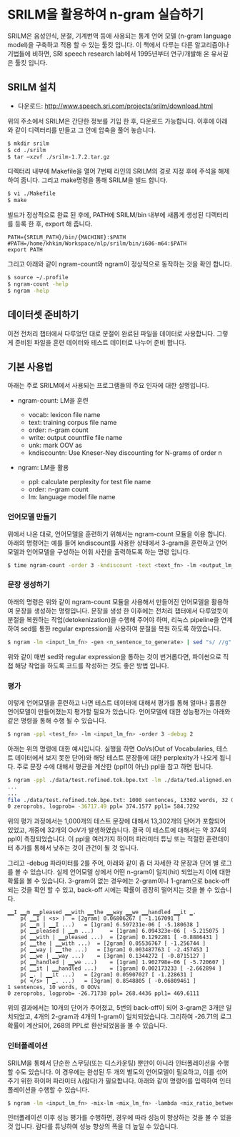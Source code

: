 # SRILM을 활용하여 n-gram 실습하기

SRILM은 음성인식, 분절, 기계번역 등에 사용되는 통계 언어 모델 (n-gram language model)을 구축하고 적용 할 수 있는 툴킷 입니다. 이 책에서 다루는 다른 알고리즘이나 기법들에 비하면, SRI speech research lab에서 1995년부터 연구/개발해 온 유서깊은 툴킷 입니다.

## SRILM 설치

- 다운로드: http://www.speech.sri.com/projects/srilm/download.html

위의 주소에서 SRILM은 간단한 정보를 기입 한 후, 다운로드 가능합니다. 이후에 아래와 같이 디렉터리를 만들고 그 안에 압축을 풀어 놓습니다.

```bash
$ mkdir srilm
$ cd ./srilm
$ tar –xzvf ./srilm-1.7.2.tar.gz
```

디렉터리 내부에 Makefile을 열어 7번째 라인의 SRILM의 경로 지정 후에 주석을 해제 하여 줍니다. 그리고 make명령을 통해 SRILM을 빌드 합니다.

```bash
$ vi ./Makefile
$ make
```

빌드가 정상적으로 완료 된 후에, PATH에 SRILM/bin 내부에 새롭게 생성된 디렉터리를 등록 한 후, export 해 줍니다.

```
PATH={SRILM_PATH}/bin/{MACHINE}:$PATH
#PATH=/home/khkim/Workspace/nlp/srilm/bin/i686-m64:$PATH
export PATH
```

그리고 아래와 같이 ngram-count와 ngram이 정상적으로 동작하는 것을 확인 합니다.

```bash
$ source ~/.profile
$ ngram-count -help
$ ngram -help
```

## 데이터셋 준비하기

이전 전처리 챕터에서 다루었던 대로 분절이 완료된 파일을 데이터로 사용합니다. 그렇게 준비된 파일을 훈련 데이터와 테스트 데이터로 나누어 준비 합니다.

## 기본 사용법

아래는 주로 SRILM에서 사용되는 프로그램들의 주요 인자에 대한 설명입니다.

- ngram-count: LM을 훈련
    - vocab: lexicon file name
    - text: training corpus file name 
    - order: n-gram count 
    - write: output countfile file name 
    - unk: mark OOV as
    - kndiscountn: Use Kneser-Ney discounting for N-grams of order n


- ngram: LM을 활용
    - ppl: calculate perplexity for test file name
    - order: n-gram count
    - lm: language model file name

### 언어모델 만들기

위에서 나온 대로, 언어모델을 훈련하기 위해서는 ngram-count 모듈을 이용 합니다. 아래의 명령어는 예를 들어 kndiscount를 사용한 상태에서 3-gram을 훈련하고 언어모델과 언어모델을 구성하는 어휘 사전을 출력하도록 하는 명령 입니다.

```bash
$ time ngram-count -order 3 -kndiscount -text <text_fn> -lm <output_lm_fn> -write_vocab <output_vocab_fn> -debug 2
```

### 문장 생성하기

아래의 명령은 위와 같이 ngram-count 모듈을 사용해서 만들어진 언어모델을 활용하여 문장을 생성하는 명령입니다. 문장을 생성 한 이후에는 전처리 챕터에서 다루었듯이 분절을 복원하는 작업(detokenization)을 수행해 주어야 하며, 리눅스 pipeline을 연계하여 sed를 통한 regular expression을 사용하여 분절을 복원 하도록 하였습니다.

```bash
$ ngram -lm <input_lm_fn> -gen <n_sentence_to_generate> | sed "s/ //g" | sed "s/▁▁/ /g" | sed "s/▁//g" | sed "s/^\s//g"
```

위와 같이 매번 sed와 regular expression을 통하는 것이 번거롭다면, 파이썬으로 직접 해당 작업을 하도록 코드를 작성하는 것도 좋은 방법 입니다.

### 평가

이렇게 언어모델을 훈련하고 나면 테스트 데이터에 대해서 평가를 통해 얼마나 훌륭한 언어모델이 만들어졌는지 평가할 필요가 있습니다. 언어모델에 대한 성능평가는 아래와 같은 명령을 통해 수행 될 수 있습니다.

```bash
$ ngram -ppl <test_fn> -lm <input_lm_fn> -order 3 -debug 2
```

아래는 위의 명령에 대한 예시입니다. 실행을 하면 OoVs(Out of Vocabularies, 테스트 데이터에서 보지 못한 단어)와 해당 테스트 문장들에 대한 perplexity가 나오게 됩니다. 주로 문장 수에 대해서 평균을 계산한 (ppl1이 아닌) ppl을 참고 하면 됩니다.

```bash
$ ngram -ppl ./data/test.refined.tok.bpe.txt -lm ./data/ted.aligned.en.refined.tok.bpe.lm -order 3 -debug 2
...
...
file ./data/test.refined.tok.bpe.txt: 1000 sentences, 13302 words, 32 OOVs
0 zeroprobs, logprob= -36717.49 ppl= 374.1577 ppl1= 584.7292
```

위의 평가 과정에서는 1,000개의 테스트 문장에 대해서 13,302개의 단어가 포함되어 있었고, 개중에 32개의 OoV가 발생하였습니다. 결국 이 테스트에 대해서는 약 374의 ppl이 측정되었습니다. 이 ppl을 여러가지 하이퍼 파라미터 튜닝 또는 적절한 훈련데이터 추가를 통해서 낮추는 것이 관건이 될 것 입니다.

그리고 -debug 파라미터를 2를 주어, 아래와 같이 좀 더 자세한 각 문장과 단어 별 로그를 볼 수 있습니다. 실제 언어모델 상에서 어떤 n-gram이 일치(hit) 되었는지 이에 대한 확률을 볼 수 있습니다. 3-gram이 없는 경우에는 2-gram이나 1-gram으로 back-off 되는 것을 확인 할 수 있고, back-off 시에는 확률이 굉장히 떨어지는 것을 볼 수 있습니다.

```
▁▁I ▁▁m ▁▁pleased ▁▁with ▁▁the ▁▁way ▁▁we ▁▁handled ▁▁it ▁.
	p( ▁▁I | <s> ) 	= [2gram] 0.06806267 [ -1.167091 ]
	p( ▁▁m | ▁▁I ...) 	= [1gram] 6.597231e-06 [ -5.180638 ]
	p( ▁▁pleased | ▁▁m ...) 	= [1gram] 6.094323e-06 [ -5.215075 ]
	p( ▁▁with | ▁▁pleased ...) 	= [2gram] 0.1292281 [ -0.8886431 ]
	p( ▁▁the | ▁▁with ...) 	= [2gram] 0.05536767 [ -1.256744 ]
	p( ▁▁way | ▁▁the ...) 	= [3gram] 0.003487763 [ -2.457453 ]
	p( ▁▁we | ▁▁way ...) 	= [3gram] 0.1344272 [ -0.8715127 ]
	p( ▁▁handled | ▁▁we ...) 	= [1gram] 1.902798e-06 [ -5.720607 ]
	p( ▁▁it | ▁▁handled ...) 	= [1gram] 0.002173233 [ -2.662894 ]
	p( ▁. | ▁▁it ...) 	= [2gram] 0.05907027 [ -1.228631 ]
	p( </s> | ▁. ...) 	= [3gram] 0.8548805 [ -0.06809461 ]
1 sentences, 10 words, 0 OOVs
0 zeroprobs, logprob= -26.71738 ppl= 268.4436 ppl1= 469.6111
```

위의 결과에서는 10개의 단어가 주어졌고, 5번의 back-off이 되어 3-gram은 3개만 일치되었고, 4개의 2-gram과 4개의 1-gram이 일치되었습니다. 그리하여 -26.71의 로그 확률이 계산되어, 268의 PPL로 환산되었음을 볼 수 있습니다.

### 인터폴레이션

SRILM을 통해서 단순한 스무딩(또는 디스카운팅) 뿐만이 아니라 인터폴레이션을 수행 할 수도 있습니다. 이 경우에는 완성된 두 개의 별도의 언어모델이 필요하고, 이를 섞어주기 위한 하이퍼 파라미터 $\lambda$(람다)가 필요합니다. 아래와 같이 명령어를 입력하여 인터폴레이션을 수행할 수 있습니다.

```bash
$ ngram -lm <input_lm_fn> -mix-lm <mix_lm_fn> -lambda <mix_ratio_between_0_and_1> -write-lm <output_lm_fn> -debug 2
```

인터폴레이션 이후 성능 평가를 수행하면, 경우에 따라 성능이 향상하는 것을 볼 수 있을 것 입니다. 람다를 튜닝하여 성능 향상의 폭을 더 높일 수 있습니다.